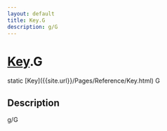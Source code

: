 ```yaml
---
layout: default
title: Key.G
description: g/G
---
```

# [Key]({{site.url}}/Pages/Reference/Key.html).G

<div class='signature' markdown='1'>
static [Key]({{site.url}}/Pages/Reference/Key.html) G
</div>

## Description
g/G

